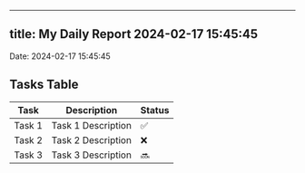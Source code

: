 
---
title: My Daily Report 2024-02-17 15:45:45
---

Date: 2024-02-17 15:45:45

## Tasks Table

| Task | Description | Status |
|------|-------------|--------|
| Task 1 | Task 1 Description | ✅ |
| Task 2 | Task 2 Description | ❌ |
| Task 3 | Task 3 Description | 🔜 |
